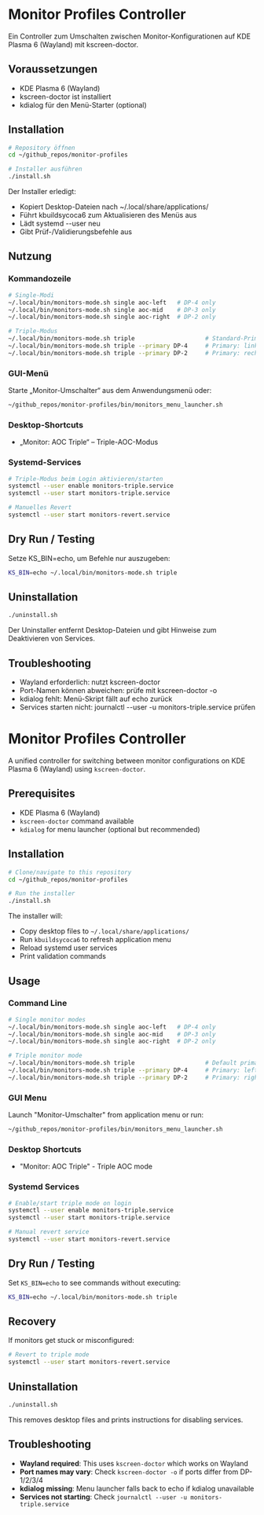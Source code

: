 # Monitor Profiles Controller

Ein Controller zum Umschalten zwischen Monitor-Konfigurationen auf KDE Plasma 6 (Wayland) mit kscreen-doctor.

## Voraussetzungen

- KDE Plasma 6 (Wayland)
- kscreen-doctor ist installiert
- kdialog für den Menü-Starter (optional)

## Installation

```bash
# Repository öffnen
cd ~/github_repos/monitor-profiles

# Installer ausführen
./install.sh
```

Der Installer erledigt:

- Kopiert Desktop-Dateien nach ~/.local/share/applications/
- Führt kbuildsycoca6 zum Aktualisieren des Menüs aus
- Lädt systemd --user neu
- Gibt Prüf-/Validierungsbefehle aus

## Nutzung

### Kommandozeile

```bash
# Single-Modi
~/.local/bin/monitors-mode.sh single aoc-left   # DP-4 only
~/.local/bin/monitors-mode.sh single aoc-mid    # DP-3 only
~/.local/bin/monitors-mode.sh single aoc-right  # DP-2 only

# Triple-Modus
~/.local/bin/monitors-mode.sh triple                    # Standard-Primary: DP-3
~/.local/bin/monitors-mode.sh triple --primary DP-4     # Primary: linker Monitor
~/.local/bin/monitors-mode.sh triple --primary DP-2     # Primary: rechter Monitor
```

### GUI-Menü

Starte „Monitor-Umschalter“ aus dem Anwendungsmenü oder:

```bash
~/github_repos/monitor-profiles/bin/monitors_menu_launcher.sh
```

### Desktop-Shortcuts

- „Monitor: AOC Triple“ – Triple-AOC-Modus

### Systemd-Services

```bash
# Triple-Modus beim Login aktivieren/starten
systemctl --user enable monitors-triple.service
systemctl --user start monitors-triple.service

# Manuelles Revert
systemctl --user start monitors-revert.service
```

## Dry Run / Testing

Setze KS_BIN=echo, um Befehle nur auszugeben:

```bash
KS_BIN=echo ~/.local/bin/monitors-mode.sh triple
```

## Uninstallation

```bash
./uninstall.sh
```

Der Uninstaller entfernt Desktop-Dateien und gibt Hinweise zum Deaktivieren von Services.

## Troubleshooting

- Wayland erforderlich: nutzt kscreen-doctor
- Port-Namen können abweichen: prüfe mit kscreen-doctor -o
- kdialog fehlt: Menü-Skript fällt auf echo zurück
- Services starten nicht: journalctl --user -u monitors-triple.service prüfen

# Monitor Profiles Controller

A unified controller for switching between monitor configurations on KDE Plasma 6 (Wayland) using `kscreen-doctor`.

## Prerequisites

- KDE Plasma 6 (Wayland)
- `kscreen-doctor` command available
- `kdialog` for menu launcher (optional but recommended)

## Installation

```bash
# Clone/navigate to this repository
cd ~/github_repos/monitor-profiles

# Run the installer
./install.sh
```

The installer will:

- Copy desktop files to `~/.local/share/applications/`
- Run `kbuildsycoca6` to refresh application menu
- Reload systemd user services
- Print validation commands

## Usage

### Command Line

```bash
# Single monitor modes
~/.local/bin/monitors-mode.sh single aoc-left   # DP-4 only
~/.local/bin/monitors-mode.sh single aoc-mid    # DP-3 only
~/.local/bin/monitors-mode.sh single aoc-right  # DP-2 only

# Triple monitor mode
~/.local/bin/monitors-mode.sh triple                    # Default primary: DP-3
~/.local/bin/monitors-mode.sh triple --primary DP-4     # Primary: left monitor
~/.local/bin/monitors-mode.sh triple --primary DP-2     # Primary: right monitor
```

### GUI Menu

Launch "Monitor-Umschalter" from application menu or run:

```bash
~/github_repos/monitor-profiles/bin/monitors_menu_launcher.sh
```

### Desktop Shortcuts

- "Monitor: AOC Triple" - Triple AOC mode

### Systemd Services

```bash
# Enable/start triple mode on login
systemctl --user enable monitors-triple.service
systemctl --user start monitors-triple.service

# Manual revert service
systemctl --user start monitors-revert.service
```

## Dry Run / Testing

Set `KS_BIN=echo` to see commands without executing:

```bash
KS_BIN=echo ~/.local/bin/monitors-mode.sh triple
```

## Recovery

If monitors get stuck or misconfigured:

```bash
# Revert to triple mode
systemctl --user start monitors-revert.service
```

## Uninstallation

```bash
./uninstall.sh
```

This removes desktop files and prints instructions for disabling services.

## Troubleshooting

- **Wayland required**: This uses `kscreen-doctor` which works on Wayland
- **Port names may vary**: Check `kscreen-doctor -o` if ports differ from DP-1/2/3/4
- **kdialog missing**: Menu launcher falls back to echo if kdialog unavailable
- **Services not starting**: Check `journalctl --user -u monitors-triple.service`
